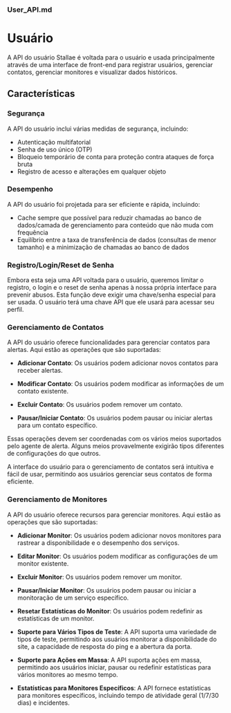 ### User_API.md

#  Usuário

A API do usuário Stallae é voltada para o usuário e usada principalmente através de uma interface de front-end para registrar usuários, gerenciar contatos, gerenciar monitores e visualizar dados históricos.

## Características

### Segurança

A API do usuário inclui várias medidas de segurança, incluindo:

- Autenticação multifatorial
- Senha de uso único (OTP)
- Bloqueio temporário de conta para proteção contra ataques de força bruta
- Registro de acesso e alterações em qualquer objeto

### Desempenho

A API do usuário foi projetada para ser eficiente e rápida, incluindo:

- Cache sempre que possível para reduzir chamadas ao banco de dados/camada de gerenciamento para conteúdo que não muda com frequência
- Equilíbrio entre a taxa de transferência de dados (consultas de menor tamanho) e a minimização de chamadas ao banco de dados

### Registro/Login/Reset de Senha

Embora esta seja uma API voltada para o usuário, queremos limitar o registro, o login e o reset de senha apenas à nossa própria interface para prevenir abusos. Esta função deve exigir uma chave/senha especial para ser usada. O usuário terá uma chave API que ele usará para acessar seu perfil.

### Gerenciamento de Contatos

A API do usuário oferece funcionalidades para gerenciar contatos para alertas. Aqui estão as operações que são suportadas:

- **Adicionar Contato**: Os usuários podem adicionar novos contatos para receber alertas.

- **Modificar Contato**: Os usuários podem modificar as informações de um contato existente.

- **Excluir Contato**: Os usuários podem remover um contato.

- **Pausar/Iniciar Contato**: Os usuários podem pausar ou iniciar alertas para um contato específico.

Essas operações devem ser coordenadas com os vários meios suportados pelo agente de alerta. Alguns meios provavelmente exigirão tipos diferentes de configurações do que outros.

A interface do usuário para o gerenciamento de contatos será intuitiva e fácil de usar, permitindo aos usuários gerenciar seus contatos de forma eficiente.

### Gerenciamento de Monitores

A API do usuário oferece recursos para gerenciar monitores. Aqui estão as operações que são suportadas:

- **Adicionar Monitor**: Os usuários podem adicionar novos monitores para rastrear a disponibilidade e o desempenho dos serviços.

- **Editar Monitor**: Os usuários podem modificar as configurações de um monitor existente.

- **Excluir Monitor**: Os usuários podem remover um monitor.

- **Pausar/Iniciar Monitor**: Os usuários podem pausar ou iniciar a monitoração de um serviço específico.

- **Resetar Estatísticas do Monitor**: Os usuários podem redefinir as estatísticas de um monitor.

- **Suporte para Vários Tipos de Teste**: A API suporta uma variedade de tipos de teste, permitindo aos usuários monitorar a disponibilidade do site, a capacidade de resposta do ping e a abertura da porta.

- **Suporte para Ações em Massa**: A API suporta ações em massa, permitindo aos usuários iniciar, pausar ou redefinir estatísticas para vários monitores ao mesmo tempo.

- **Estatísticas para Monitores Específicos**: A API fornece estatísticas para monitores específicos, incluindo tempo de atividade geral (1/7/30 dias) e incidentes.
